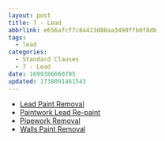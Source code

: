 ```yaml
---
layout: post
title: 7 - Lead
abbrlink: e656afcf7c84423d80aa3490ffb0f8db
tags:
  - lead
categories:
  - Standard Clauses
  - 7 - Lead
date: 1699386660705
updated: 1738091461543
---
```


- [Lead Paint Removal](/p/e61838a385154f7180d2073daa0720cd)
- [Paintwork Lead Re-paint](/p/d436c216de364bcfa23a7ff15fa0563f)
- [Pipework Removal](/p/bc3f4cf146c94b9683f89e7b11fbafbe)
- [Walls Paint Removal](/p/66e746c9e4f84dce9ec2ce497a320fcc)
